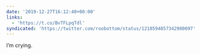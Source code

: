 ```yaml
---
date: '2019-12-27T16:12:40+00:00'
links:
  - 'https://t.co/BvTFLpqTdl'
syndicated: 'https://twitter.com/roobottom/status/1210594857342980097'
---
```

I’m crying. 
